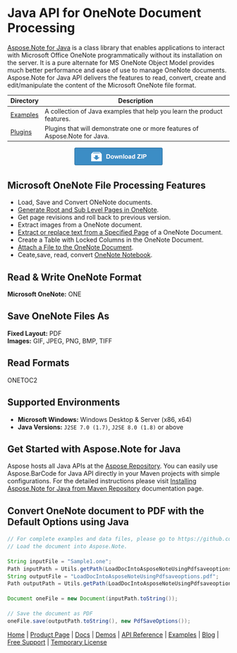 # Java API for OneNote Document Processing

[Aspose.Note for Java](https://products.aspose.com/note/java) is a class library that enables applications to interact with Microsoft Office OneNote programmatically without its installation on the server. It is a pure alternate for MS OneNote Object Model provides much better performance and ease of use to manage OneNote documents. Aspose.Note for Java API delivers the features to read, convert, create and edit/manipulate the content of the Microsoft OneNote file format.

Directory | Description
--------- | -----------
[Examples](https://github.com/aspose-note/Aspose.Note-for-Java/tree/master/Examples) | A collection of Java examples that help you learn the product features.
[Plugins](https://github.com/aspose-note/Aspose.Note-for-Java/tree/master/Plugins) | Plugins that will demonstrate one or more features of Aspose.Note for Java.

<p align="center">
  <a title="Download complete Aspose.Note for Java source code" href="https://github.com/asposenote/Aspose_Note_Java/archive/master.zip">
    <img src="https://raw.githubusercontent.com/AsposeExamples/java-examples-dashboard/master/images/downloadZip-Button-Large.png" />
  </a>
</p>

## Microsoft OneNote File Processing Features

- Load, Save and Convert ONeNote documents.
- [Generate Root and Sub Level Pages in OneNote](https://docs.aspose.com/note/java/working-with-pages/).
- Get page revisions and roll back to previous version.
- Extract images from a OneNote document.
- [Extract or replace text from a Specified Page](https://docs.aspose.com/note/java/working-with-text/) of a OneNote Document.
- Create a Table with Locked Columns in the OneNote Document.
- [Attach a File to the OneNote Document](https://docs.aspose.com/note/java/working-with-attachments/).
- Ceate,save, read, convert [OneNote Notebook](https://docs.aspose.com/note/java/working-with-onenote-notebook/).

## Read & Write OneNote Format

**Microsoft OneNote:** ONE

## Save OneNote Files As

**Fixed Layout:** PDF\
**Images:** GIF, JPEG, PNG, BMP, TIFF

## Read Formats

ONETOC2

## Supported Environments

- **Microsoft Windows:** Windows Desktop & Server (x86, x64)
- **Java Versions:** `J2SE 7.0 (1.7)`, `J2SE 8.0 (1.8)` or above

## Get Started with Aspose.Note for Java

Aspose hosts all Java APIs at the [Aspose Repository](https://repository.aspose.com/webapp/#/artifacts/browse/tree/General/repo/com/aspose/aspose-note). You can easily use Aspose.BarCode for Java API directly in your Maven projects with simple configurations. For the detailed instructions please visit [Installing Aspose.Note for Java from Maven Repository](https://docs.aspose.com/note/java/installation/) documentation page.

## Convert OneNote document to PDF with the Default Options using Java

```java
// For complete examples and data files, please go to https://github.com/aspose-note/Aspose.Note-for-Java
// Load the document into Aspose.Note.

String inputFile = "Sample1.one";
Path inputPath = Utils.getPath(LoadDocIntoAsposeNoteUsingPdfsaveoptions.class, inputFile);
String outputFile = "LoadDocIntoAsposeNoteUsingPdfsaveoptions.pdf";
Path outputPath = Utils.getPath(LoadDocIntoAsposeNoteUsingPdfsaveoptions.class, outputFile);

Document oneFile = new Document(inputPath.toString());

// Save the document as PDF
oneFile.save(outputPath.toString(), new PdfSaveOptions());
```

[Home](https://www.aspose.com/) | [Product Page](https://products.aspose.com/note/java) | [Docs](https://docs.aspose.com/note/java/) | [Demos](https://products.aspose.app/note/family) | [API Reference](https://apireference.aspose.com/java/note) | [Examples](https://github.com/aspose-note/Aspose.Note-for-Java) | [Blog](https://blog.aspose.com/category/note/) | [Free Support](https://forum.aspose.com/c/note) | [Temporary License](https://purchase.aspose.com/temporary-license)
